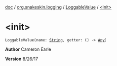[doc](../../index.md) / [org.snakeskin.logging](../index.md) / [LoggableValue](index.md) / [&lt;init&gt;](./-init-.md)

# &lt;init&gt;

`LoggableValue(name: `[`String`](https://kotlinlang.org/api/latest/jvm/stdlib/kotlin/-string/index.html)`, getter: () -> `[`Any`](https://kotlinlang.org/api/latest/jvm/stdlib/kotlin/-any/index.html)`)`

**Author**
Cameron Earle

**Version**
8/26/17

